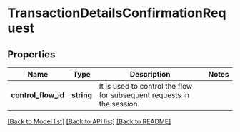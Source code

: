 # TransactionDetailsConfirmationRequest

## Properties
Name | Type | Description | Notes
------------ | ------------- | ------------- | -------------
**control_flow_id** | **string** | It is used to control the flow for subsequent requests in the session. | 

[[Back to Model list]](../../README.md#documentation-for-models) [[Back to API list]](../../README.md#documentation-for-api-endpoints) [[Back to README]](../../README.md)

